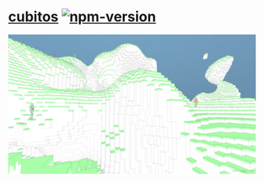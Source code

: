 [cubitos](https://github.com/danielesteban/cubitos/)
[![npm-version](https://img.shields.io/npm/v/cubitos.svg)](https://www.npmjs.com/package/cubitos)
==

[![screenshot](example/public/screenshot.png)](https://github.com/danielesteban/cubitos)
